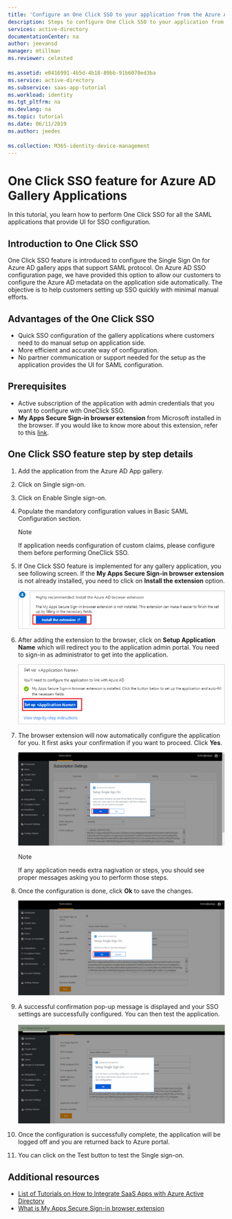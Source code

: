 ```yaml
---
title: 'Configure an One Click SSO to your application from the Azure AD app gallery | Microsoft Docs'
description: Steps to configure One Click SSO to your application from the Azure AD app gallery.
services: active-directory
documentationCenter: na
author: jeevansd
manager: mtillman
ms.reviewer: celested

ms.assetid: e0416991-4b5d-4b18-89bb-91b6070ed3ba
ms.service: active-directory
ms.subservice: saas-app-tutorial
ms.workload: identity
ms.tgt_pltfrm: na
ms.devlang: na
ms.topic: tutorial
ms.date: 06/11/2019
ms.author: jeedes

ms.collection: M365-identity-device-management
---
```


# One Click SSO feature for Azure AD Gallery Applications

 In this tutorial, you learn how to perform One Click SSO for all the SAML applications that provide UI for SSO configuration.

## Introduction to One Click SSO

One Click SSO feature is introduced to configure the Single Sign On for Azure AD gallery apps that support SAML protocol. On Azure AD SSO configuration page, we have provided this option to allow our customers to configure the Azure AD metadata on the application side automatically. The objective is to help customers setting up SSO quickly with minimal manual efforts. 

## Advantages of the One Click SSO

- Quick SSO configuration of the gallery applications where customers need to do manual setup on application side.
- More efficient and accurate way of configuration.
- No partner communication or support needed for the setup as the application provides the UI for SAML configuration.

## Prerequisites

- Active subscription of the application with admin credentials that you want to configure with OneClick SSO.
- **My Apps Secure Sign-in browser extension** from Microsoft installed in the browser. If you would like to know more about this extension, refer to this [link](https://docs.microsoft.com/azure/active-directory/user-help/my-apps-portal-end-user-access).

## One Click SSO feature step by step details

1. Add the application from the Azure AD App gallery.

2. Click on Single sign-on.

3. Click on Enable Single sign-on.

4. Populate the mandatory configuration values in Basic SAML Configuration section.

    > [!NOTE] 
    > If application needs configuration of custom claims, please configure them before performing OneClick SSO.

5. If One Click SSO feature is implemented for any gallery application, you see following screen. If the **My Apps Secure Sign-in browser extension** is not already installed, you need to click on **Install the extension** option.

    ![Install My Apps Secure Sign-in browser extension](./media/one-click-sso-tutorial/install-myappssecure-extension.png)

6. After adding the extension to the browser, click on **Setup Application Name** which will redirect you to the application admin portal. You need to sign-in as administrator to get into the application.

    ![Setup application name](./media/one-click-sso-tutorial/setup-sso.png)

7. The browser extension will now automatically configure the application for you. It first asks your confirmation if you want to proceed. Click **Yes**.

    ![Saving the auto populated data](./media/one-click-sso-tutorial/save-autopopulate.png)

    > [!NOTE]
	> If any application needs extra nagivation or steps, you should see proper messages asking you to perform those steps. 

8. Once the configuration is done, click **Ok** to save the changes.

    ![Save the auto populated data](./media/one-click-sso-tutorial/save-data.png)

9. A successful confirmation pop-up message is displayed and your SSO settings are successfully configured. You can then test the application.

    ![SSO Configured](./media/one-click-sso-tutorial/sso-configured.png)

10. Once the configuration is successfully complete, the application will be logged off and you are returned back to Azure portal.

11. You can click on the Test button to test the Single sign-on.

## Additional resources

* [List of Tutorials on How to Integrate SaaS Apps with Azure Active Directory](https://docs.microsoft.com/azure/active-directory/saas-apps/tutorial-list)
* [What is My Apps Secure Sign-in browser extension](https://docs.microsoft.com/azure/active-directory/user-help/my-apps-portal-end-user-access)
 